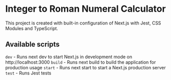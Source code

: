 # Integer to Roman Numeral Calculator

This project is created with built-in configuration of Next.js with Jest, CSS Modules and TypeScript.

## Available scripts

`dev` - Runs next dev to start Next.js in development mode on http://localhost:3000
`build` - Runs next build to build the application for production usage
`start` - Runs next start to start a Next.js production server
`test` - Runs Jest tests

